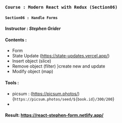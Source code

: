 ### `Course : Modern React with Redux (Section06)`

#### `Section06 : Handle Forms`

#### Instructor : **_Stephen Grider_**

#### Contents :

- Form
- State Update (https://state-updates.vercel.app/)
- Insert object (slice)
- Remove object (filter) }create new and update
- Modify object (map)

#### Tools :

- picsum : (https://picsum.photos/)
  {`https://picsum.photos/seed/${book.id}/300/200`}
-

#### Result: https://react-stephen-form.netlify.app/
